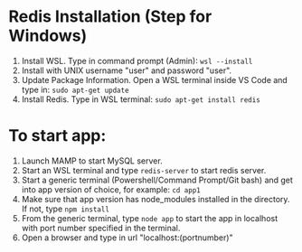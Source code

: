 # Redis Installation (Step for Windows)
1. Install WSL. Type in command prompt (Admin): `wsl --install`
2. Install with UNIX username "user" and password "user".
3. Update Package Information. Open a WSL terminal inside VS Code and type in: `sudo apt-get update`
4. Install Redis. Type in WSL terminal: `sudo apt-get install redis`

# To start app:
1. Launch MAMP to start MySQL server.
2. Start an WSL terminal and type `redis-server` to start redis server.
3. Start a generic terminal (Powershell/Command Prompt/Git bash) and get into app version of choice, for example: `cd app1`
4. Make sure that app version has node_modules installed in the directory. If not, type `npm install`
4. From the generic terminal, type `node app` to start the app in localhost with port number specified in the terminal.
5. Open a browser and type in url "localhost:(portnumber)"